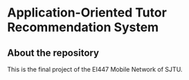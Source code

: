 # Application-Oriented Tutor Recommendation System

## About the repository

This is the final project of the EI447 Mobile Network of SJTU. 
